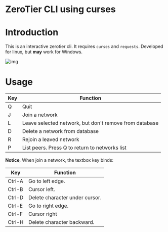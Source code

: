 # ZeroTier CLI using curses

# Introduction

This is an interactive zerotier cli. It requires `curses` and `requests`. Developed for linux, but __may__ work for Windows.

![img](https://i.loli.net/2018/02/09/5a7d55f4519b7.png)

# Usage

| Key | Function |
| --- | --- |
| Q | Quit |
| J | Join a network |
| L | Leave selected network, but don't remove from database |
| D | Delete a network from database |
| R | Rejoin a leaved network |
| P | List peers. Press Q to return to networks list |

__Notice__, When join a network, the textbox key binds:

| Key | Function |
| --- | --- |
| Ctrl-A | Go to left edge. |
| Ctrl-B | Cursor left. |
| Ctrl-D | Delete character under cursor. |
| Ctrl-E | Go to right edge. |
| Ctrl-F | Cursor right |
| Ctrl-H | Delete character backward. |